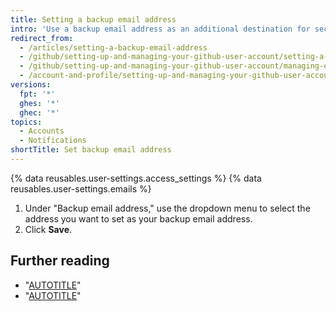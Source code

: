 ```yaml
---
title: Setting a backup email address
intro: 'Use a backup email address as an additional destination for security-relevant account notifications and to securely reset your password if you can no longer access your primary email address.'
redirect_from:
  - /articles/setting-a-backup-email-address
  - /github/setting-up-and-managing-your-github-user-account/setting-a-backup-email-address
  - /github/setting-up-and-managing-your-github-user-account/managing-email-preferences/setting-a-backup-email-address
  - /account-and-profile/setting-up-and-managing-your-github-user-account/managing-email-preferences/setting-a-backup-email-address
versions:
  fpt: '*'
  ghes: '*'
  ghec: '*'
topics:
  - Accounts
  - Notifications
shortTitle: Set backup email address
---
```

{% data reusables.user-settings.access_settings %}
{% data reusables.user-settings.emails %}
1. Under "Backup email address," use the dropdown menu to select the address you want to set as your backup email address.
1. Click **Save**.

## Further reading

- "[AUTOTITLE](/account-and-profile/setting-up-and-managing-your-personal-account-on-github/managing-email-preferences)"
- "[AUTOTITLE](/authentication/keeping-your-account-and-data-secure/updating-your-github-access-credentials)"

